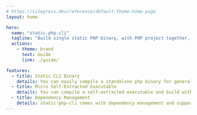 ```yaml
---
# https://vitepress.dev/reference/default-theme-home-page
layout: home

hero:
  name: "static-php-cli"
  tagline: "Build single static PHP binary, with PHP project together, with popular extensions included."
  actions:
    - theme: brand
      text: Guide
      link: ./guide/

features:
  - title: Static CLI Binary
    details: You can easily compile a standalone php binary for general use. Including CLI, FPM sapi.
  - title: Micro Self-Extracted Executable
    details: You can compile a self-extracted executable and build with your php source code.
  - title: Dependency Management
    details: static-php-cli comes with dependency management and supports installation of different types of PHP extensions.
---
```


